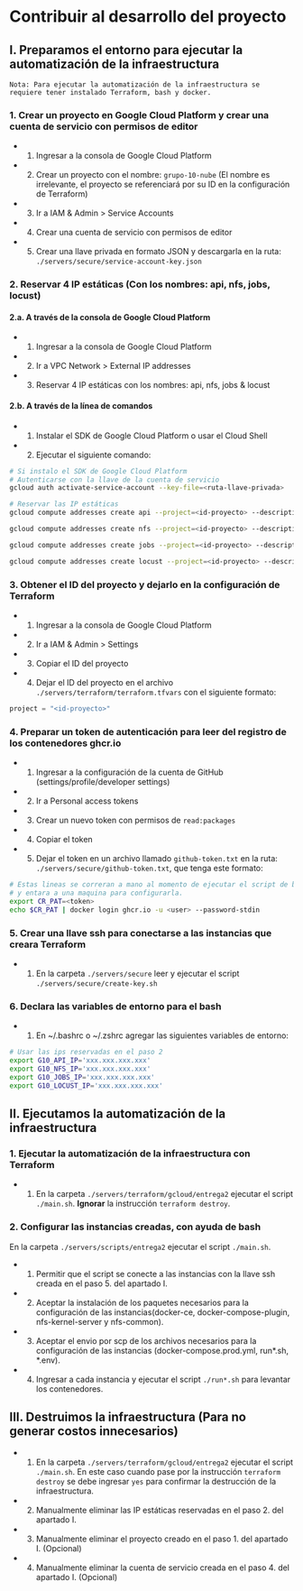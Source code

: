 # Contribuir al desarrollo del proyecto

## I. Preparamos el entorno para ejecutar la automatización de la infraestructura

    Nota: Para ejecutar la automatización de la infraestructura se requiere tener instalado Terraform, bash y docker.

### 1. Crear un proyecto en Google Cloud Platform y crear una cuenta de servicio con permisos de editor

- 1. Ingresar a la consola de Google Cloud Platform
- 2. Crear un proyecto con el nombre: `grupo-10-nube` (El nombre es irrelevante, el proyecto se referenciará por su ID en la configuración de Terraform)
- 3. Ir a IAM & Admin > Service Accounts
- 4. Crear una cuenta de servicio con permisos de editor
- 5. Crear una llave privada en formato JSON y descargarla en la ruta: `./servers/secure/service-account-key.json`

### 2. Reservar 4 IP estáticas (Con los nombres: api, nfs, jobs, locust)

#### 2.a. A través de la consola de Google Cloud Platform

- 1. Ingresar a la consola de Google Cloud Platform
- 2. Ir a VPC Network > External IP addresses
- 3. Reservar 4 IP estáticas con los nombres: api, nfs, jobs & locust

#### 2.b. A través de la línea de comandos

- 1. Instalar el SDK de Google Cloud Platform o usar el Cloud Shell
- 2. Ejecutar el siguiente comando:

```bash
# Si instalo el SDK de Google Cloud Platform
# Autenticarse con la llave de la cuenta de servicio
gcloud auth activate-service-account --key-file=<ruta-llave-privada>

# Reservar las IP estáticas
gcloud compute addresses create api --project=<id-proyecto> --description=la\ descripción --network-tier=STANDARD --region=us-central1

gcloud compute addresses create nfs --project=<id-proyecto> --description=la\ descripción --network-tier=STANDARD --region=us-central1

gcloud compute addresses create jobs --project=<id-proyecto> --description=la\ descripción --network-tier=STANDARD --region=us-central1

gcloud compute addresses create locust --project=<id-proyecto> --description=la\ descripción --network-tier=STANDARD --region=us-central1
```

### 3. Obtener el ID del proyecto y dejarlo en la configuración de Terraform

- 1. Ingresar a la consola de Google Cloud Platform
- 2. Ir a IAM & Admin > Settings
- 3. Copiar el ID del proyecto
- 4. Dejar el ID del proyecto en el archivo `./servers/terraform/terraform.tfvars` con el siguiente formato:

```tfvars
project = "<id-proyecto>"
```

### 4. Preparar un token de autenticación para leer del registro de los contenedores ghcr.io

- 1. Ingresar a la configuración de la cuenta de GitHub (settings/profile/developer settings)
- 2. Ir a Personal access tokens
- 3. Crear un nuevo token con permisos de `read:packages`
- 4. Copiar el token
- 5. Dejar el token en un archivo llamado `github-token.txt` en la ruta: `./servers/secure/github-token.txt`, que tenga este formato:

```bash
# Estas lineas se correran a mano al momento de ejecutar el script de bash
# y entara a una maquina para configurarla.
export CR_PAT=<token>
echo $CR_PAT | docker login ghcr.io -u <user> --password-stdin
```

### 5. Crear una llave ssh para conectarse a las instancias que creara Terraform

- 1. En la carpeta `./servers/secure` leer y ejecutar el script `./servers/secure/create-key.sh`

### 6. Declara las variables de entorno para el bash

- 1. En ~/.bashrc o ~/.zshrc agregar las siguientes variables de entorno:

```bash
# Usar las ips reservadas en el paso 2
export G10_API_IP='xxx.xxx.xxx.xxx'
export G10_NFS_IP='xxx.xxx.xxx.xxx'
export G10_JOBS_IP='xxx.xxx.xxx.xxx'
export G10_LOCUST_IP='xxx.xxx.xxx.xxx'
```

## II. Ejecutamos la automatización de la infraestructura

### 1. Ejecutar la automatización de la infraestructura con Terraform

- 1. En la carpeta `./servers/terraform/gcloud/entrega2` ejecutar el script `./main.sh`. **Ignorar** la instrucción `terraform destroy`.

### 2. Configurar las instancias creadas, con ayuda de bash

En la carpeta `./servers/scripts/entrega2` ejecutar el script `./main.sh`.

- 1. Permitir que el script se conecte a las instancias con la llave ssh creada en el paso 5. del apartado I.
- 2. Aceptar la instalación de los paquetes necesarios para la configuración de las instancias(docker-ce, docker-compose-plugin, nfs-kernel-server y nfs-common).
- 3. Aceptar el envio por scp de los archivos necesarios para la configuración de las instancias (docker-compose.prod.yml, run*.sh, *.env).
- 4. Ingresar a cada instancia y ejecutar el script `./run*.sh` para levantar los contenedores.

## III. Destruimos la infraestructura (Para no generar costos innecesarios)

- 1. En la carpeta `./servers/terraform/gcloud/entrega2` ejecutar el script `./main.sh`. En este caso cuando pase por la instrucción `terraform destroy` se debe ingresar `yes` para confirmar la destrucción de la infraestructura.
- 2. Manualmente eliminar las IP estáticas reservadas en el paso 2. del apartado I. 
- 3. Manualmente eliminar el proyecto creado en el paso 1. del apartado I. (Opcional)
- 4. Manualmente eliminar la cuenta de servicio creada en el paso 4. del apartado I. (Opcional)
